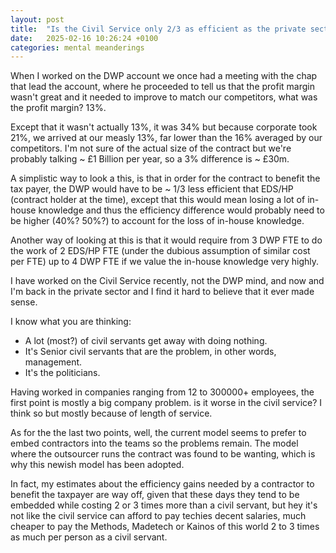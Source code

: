 ```yaml
---
layout: post
title:  "Is the Civil Service only 2/3 as efficient as the private sector?"
date:   2025-02-16 10:26:24 +0100
categories: mental meanderings
---
```


When I worked on the DWP account we once had a meeting with the chap that lead the account, where he proceeded to tell us that the profit margin wasn't great and it needed to improve to match our competitors, what was the profit margin? 13%. 

Except that it wasn't actually 13%, it was 34% but because corporate took 21%, we arrived at our measly 13%, far lower than the 16% averaged by our competitors. I'm not sure of the actual size of the contract but we're probably talking ~ £1 Billion per year, so a 3% difference is ~ £30m.

A simplistic way to look a this, is that in order for the contract to benefit the tax payer, the DWP would have to be ~ 1/3 less efficient that EDS/HP (contract holder at the time), except that this would mean losing a lot of in-house knowledge and thus the efficiency difference would probably need to be higher (40%? 50%?) to account for the loss of in-house knowledge.

Another way of looking at this is that it would require from 3 DWP FTE to do the work of 2 EDS/HP FTE (under the dubious assumption of similar cost per FTE) up to 4 DWP FTE if we value the in-house knowledge very highly.

I have worked on the Civil Service recently, not the DWP mind, and now and I'm back in the private sector and I find it hard to believe that it ever made sense.

I know what you are thinking: 

- A lot (most?) of civil servants get away with doing nothing.
- It's Senior civil servants that are the problem, in other words, management.
- It's the politicians.

Having worked in companies ranging from 12 to 300000+ employees, the first point is mostly a big company problem. is it worse in the civil service?  I think so but mostly because of length of service.

As for the the last two points, well, the current model seems to prefer to embed contractors into the teams so the problems remain.  The model where the outsourcer runs the contract was found to be wanting, which is why this newish model has been adopted.

In fact, my estimates about the efficiency gains needed by a contractor to benefit the taxpayer are way off, given that these days they tend to be embedded while costing 2 or 3 times more than a civil servant, but hey it's not like the civil service can afford to pay techies decent salaries, much cheaper to pay the Methods, Madetech or Kainos of this world 2 to 3 times as much per person as a civil servant.
